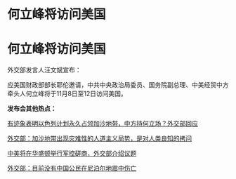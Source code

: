 # 何立峰将访问美国

# 何立峰将访问美国

外交部发言人汪文斌宣布：

应美国财政部部长耶伦邀请，中共中央政治局委员、国务院副总理、中美经贸中方牵头人何立峰将于11月8日至12日访问美国。

**发布会其他热点：**

[有迹象表明以色列计划永久占领加沙地带，中方持何立场？外交部回应](https://new.qq.com/rain/a/20231106A05ZC600)

[外交部：加沙地带出现灾难性的人道主义局势，是对人类良知的拷问](https://new.qq.com/rain/a/20231106A060CE00)

[中美将在华盛顿举行军控磋商，外交部介绍议题](https://new.qq.com/rain/a/20231106A05V7I00)

[外交部：目前没有中国公民在尼泊尔地震中伤亡](https://new.qq.com/rain/a/20231106A060CJ00)


